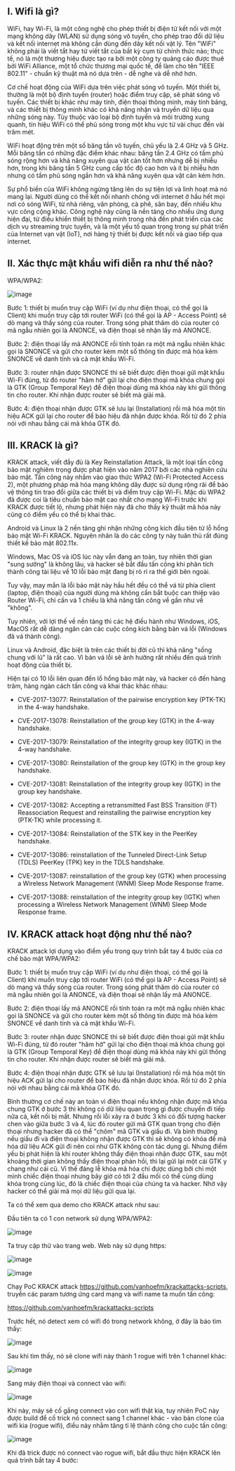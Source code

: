 ## I. Wifi là gì?

WiFi, hay Wi-Fi, là một công nghệ cho phép thiết bị điện tử kết nối với một mạng không dây (WLAN) sử dụng sóng vô tuyến, cho phép trao đổi dữ liệu và kết nối internet mà không cần dùng đến dây kết nối vật lý. Tên "WiFi" không phải là viết tắt hay từ viết tắt của bất kỳ cụm từ chính thức nào; thực tế, nó là một thương hiệu được tạo ra bởi một công ty quảng cáo được thuê bởi WiFi Alliance, một tổ chức thương mại quốc tế, để làm cho tên "IEEE 802.11" - chuẩn kỹ thuật mà nó dựa trên - dễ nghe và dễ nhớ hơn.

Cơ chế hoạt động của WiFi dựa trên việc phát sóng vô tuyến. Một thiết bị, thường là một bộ định tuyến (router) hoặc điểm truy cập, sẽ phát sóng vô tuyến. Các thiết bị khác như máy tính, điện thoại thông minh, máy tính bảng, và các thiết bị thông minh khác có khả năng nhận và truyền dữ liệu qua những sóng này. Tùy thuộc vào loại bộ định tuyến và môi trường xung quanh, tín hiệu WiFi có thể phủ sóng trong một khu vực từ vài chục đến vài trăm mét.

WiFi hoạt động trên một số băng tần vô tuyến, chủ yếu là 2.4 GHz và 5 GHz. Mỗi băng tần có những đặc điểm khác nhau: băng tần 2.4 GHz có tầm phủ sóng rộng hơn và khả năng xuyên qua vật cản tốt hơn nhưng dễ bị nhiễu hơn, trong khi băng tần 5 GHz cung cấp tốc độ cao hơn và ít bị nhiễu hơn nhưng có tầm phủ sóng ngắn hơn và khả năng xuyên qua vật cản kém hơn.

Sự phổ biến của WiFi không ngừng tăng lên do sự tiện lợi và linh hoạt mà nó mang lại. Người dùng có thể kết nối nhanh chóng với internet ở hầu hết mọi nơi có sóng WiFi, từ nhà riêng, văn phòng, cà phê, sân bay, đến nhiều khu vực công cộng khác. Công nghệ này cũng là nền tảng cho nhiều ứng dụng hiện đại, từ điều khiển thiết bị thông minh trong nhà đến phát triển của các dịch vụ streaming trực tuyến, và là một yếu tố quan trọng trong sự phát triển của Internet vạn vật (IoT), nơi hàng tỷ thiết bị được kết nối và giao tiếp qua internet.

## II. Xác thực mật khẩu wifi diễn ra như thế nào?

WPA/WPA2:

![image](https://github.com/NVex0/An_Toan_Thuong_Mai_Dien_Tu/assets/113530029/6a2ac4f1-dfc8-4121-9278-e2e024847518)

Bước 1: thiết bị muốn truy cập WiFi (ví dụ như điện thoại, có thể gọi là Client) khi muốn truy cập tới router WiFi (có thể gọi là AP - Access Point) sẽ dò mạng và thấy sóng của router. Trong sóng phát thăm dò của router có mã ngẫu nhiên gọi là ANONCE, và điện thoại sẽ nhận lấy mã ANONCE.

Bước 2: điện thoại lấy mã ANONCE rồi tính toán ra một mã ngẫu nhiên khác gọi là SNONCE và gửi cho router kèm một số thông tin được mã hóa kèm SNONCE về danh tính và cả mật khẩu Wi-Fi.

Bước 3: router nhận được SNONCE thì sẽ biết được điện thoại gửi mật khẩu Wi-Fi đúng, từ đó router "hăm hở" gửi lại cho điện thoại mã khóa chung gọi là GTK (Group Temporal Key) để điện thoại dùng mã khóa này khi gửi thông tin cho router. Khi nhận được router sẽ biết mà giải mã.

Bước 4: điện thoại nhận được GTK sẽ lưu lại (Installation) rồi mã hóa một tín hiệu ACK gửi lại cho router để báo hiệu đã nhận được khóa. Rồi từ đó 2 phía nói với nhau bằng cái mã khóa GTK đó.

## III. KRACK là gì?

KRACK attack, viết đầy đủ là Key Reinstallation Attack, là một loại tấn công bảo mật nghiêm trọng được phát hiện vào năm 2017 bởi các nhà nghiên cứu bảo mật. Tấn công này nhắm vào giao thức WPA2 (Wi-Fi Protected Access 2), một phương pháp mã hóa mạng không dây được sử dụng rộng rãi để bảo vệ thông tin trao đổi giữa các thiết bị và điểm truy cập Wi-Fi. Mặc dù WPA2 đã được coi là tiêu chuẩn bảo mật cao nhất cho mạng Wi-Fi trước khi KRACK được tiết lộ, nhưng phát hiện này đã cho thấy kỹ thuật mã hóa này cũng có điểm yếu có thể bị khai thác.

Android và Linux là 2 nền tảng ghi nhận những công kích đầu tiên từ lỗ hổng bảo mật Wi-Fi KRACK. Nguyên nhân là do các công ty này tuân thủ rất đúng thiết kế bảo mật 802.11x.

Windows, Mac OS và iOS lúc này vẫn đang an toàn, tuy nhiên thời gian "sung sướng" là không lâu, và hacker sẽ bắt đầu tấn công khi phân tích thành công tài liệu về 10 lỗi bảo mật đang bị rò rỉ ra thế giới bên ngoài.

Tuy vậy, may mắn là lỗi bảo mật này hầu hết đều có thể vá từ phía client (laptop, điện thoại) của người dùng mà không cần bắt buộc can thiệp vào Router Wi-Fi, chỉ cần vá 1 chiều là khả năng tấn công về gần như về "không".

Tuy nhiên, với lợi thế về nền tảng thì các hệ điều hành như Windows, iOS, MacOS rất dễ dàng ngăn cản các cuộc công kích bằng bản vá lỗi (Windows đã vá thành công).

Linux và Android, đặc biệt là trên các thiết bị đời cũ thì khả năng "sống chung với lũ" là rất cao. Vì bản vá lỗi sẽ ảnh hưởng rất nhiều đến quá trình hoạt động của thiết bị.

Hiện tại có 10 lỗi liên quan đến lổ hổng bảo mật này, và hacker có đến hàng trăm, hàng ngàn cách tấn công và khai thác khác nhau:

+ CVE-2017-13077: Reinstallation of the pairwise encryption key (PTK-TK) in the 4-way handshake.

+ CVE-2017-13078: Reinstallation of the group key (GTK) in the 4-way handshake.

+ CVE-2017-13079: Reinstallation of the integrity group key (IGTK) in the 4-way handshake.

+ CVE-2017-13080: Reinstallation of the group key (GTK) in the group key handshake.

+ CVE-2017-13081: Reinstallation of the integrity group key (IGTK) in the group key handshake.

+ CVE-2017-13082: Accepting a retransmitted Fast BSS Transition (FT) Reassociation Request and reinstalling the pairwise encryption key (PTK-TK) while processing it.

+ CVE-2017-13084: Reinstallation of the STK key in the PeerKey handshake.

+ CVE-2017-13086: reinstallation of the Tunneled Direct-Link Setup (TDLS) PeerKey (TPK) key in the TDLS handshake.

+ CVE-2017-13087: reinstallation of the group key (GTK) when processing a Wireless Network Management (WNM) Sleep Mode Response frame.

+ CVE-2017-13088: reinstallation of the integrity group key (IGTK) when processing a Wireless Network Management (WNM) Sleep Mode Response frame.

## IV. KRACK attack hoạt động như thế nào?

KRACK attack lợi dụng vào điểm yếu trong quy trình bắt tay 4 bước của cơ chế bảo mật WPA/WPA2:

Bước 1: thiết bị muốn truy cập WiFi (ví dụ như điện thoại, có thể gọi là Client) khi muốn truy cập tới router WiFi (có thể gọi là AP - Access Point) sẽ dò mạng và thấy sóng của router. Trong sóng phát thăm dò của router có mã ngẫu nhiên gọi là ANONCE, và điện thoại sẽ nhận lấy mã ANONCE.

Bước 2: điện thoại lấy mã ANONCE rồi tính toán ra một mã ngẫu nhiên khác gọi là SNONCE và gửi cho router kèm một số thông tin được mã hóa kèm SNONCE về danh tính và cả mật khẩu Wi-Fi.

Bước 3: router nhận được SNONCE thì sẽ biết được điện thoại gửi mật khẩu Wi-Fi đúng, từ đó router "hăm hở" gửi lại cho điện thoại mã khóa chung gọi là GTK (Group Temporal Key) để điện thoại dùng mã khóa này khi gửi thông tin cho router. Khi nhận được router sẽ biết mà giải mã.

Bước 4: điện thoại nhận được GTK sẽ lưu lại (Installation) rồi mã hóa một tín hiệu ACK gửi lại cho router để báo hiệu đã nhận được khóa. Rồi từ đó 2 phía nói với nhau bằng cái mã khóa GTK đó.

Bình thường cơ chế này an toàn vì điện thoại nếu không nhận được mã khóa chung GTK ở bước 3 thì không có dữ liệu quan trọng gì được chuyển đi tiếp nữa cả, kết nối bị mất. Nhưng rồi lỗi xảy ra ở bước 3 khi có đối tượng hacker chen vào giữa bước 3 và 4, lúc đó router gửi mã GTK quan trọng cho điện thoại nhưng hacker đã có thể "chôm" mã GTK và giấu đi. Và bình thường nếu giấu đi và điện thoại không nhận được GTK thì sẽ không có khóa để mã hóa dữ liệu ACK gửi đi nên coi như GTK không còn tác dụng gì. Nhưng điểm yếu bị phát hiện là khi router không thấy điện thoại nhận được GTK, sau một khoảng thời gian không thấy điện thoại phản hồi, thì lại gửi lại một cái GTK y chang như cái cũ. Vì thế đáng lễ khóa mã hóa chỉ được dùng bởi chỉ một mình chiếc điện thoại nhưng bây giờ có tới 2 đầu mối có thể cùng dùng khóa trong cùng lúc, đó là chiếc điện thoại của chúng ta và hacker. Nhờ vậy hacker có thể giải mã mọi dữ liệu gửi qua lại.

Ta có thể xem qua demo cho KRACK attack như sau:

Đầu tiên ta có 1 con network sử dụng WPA/WPA2:

![image](https://github.com/NVex0/An_Toan_Thuong_Mai_Dien_Tu/assets/113530029/f76404cc-c663-4965-beb4-3f68ab962b78)

Ta truy cập thử vào trang web. Web này sử dụng https:

![image](https://github.com/NVex0/An_Toan_Thuong_Mai_Dien_Tu/assets/113530029/47932d46-88cf-4ac3-ae88-d6d0a3fce029)

![image](https://github.com/NVex0/An_Toan_Thuong_Mai_Dien_Tu/assets/113530029/ba78ea3d-1dc8-4e97-94ce-e144bc0ea807)

Chạy PoC KRACK attack https://github.com/vanhoefm/krackattacks-scripts, truyền các param tương ứng card mạng và wifi name ta muốn tấn công:

https://github.com/vanhoefm/krackattacks-scripts

Trước hết, nó detect xem có wifi đó trong network không, ở đây là báo tìm thấy:

![image](https://github.com/NVex0/An_Toan_Thuong_Mai_Dien_Tu/assets/113530029/c48432bd-a2f0-4109-8783-42a202451851)

Sau khi tìm thấy, nó sẽ clone wifi này thành 1 rogue wifi trên 1 channel khác:

![image](https://github.com/NVex0/An_Toan_Thuong_Mai_Dien_Tu/assets/113530029/104051bb-5f0e-42ea-bd78-fb23e65ad065)

Sang máy điện thoại và connect vào wifi:

![image](https://github.com/NVex0/An_Toan_Thuong_Mai_Dien_Tu/assets/113530029/3fc3ff0c-b54f-48ea-b70a-a5fb0f7c200e)

Khi này, máy sẽ cố gắng connect vào con wifi thật kia, tuy nhiên PoC này được build để cố trick nó connect sang 1 channel khác - vào bản clone của wifi kia (rogue wifi), điều này nhằm tăng tỉ lệ thành công cho cuộc tấn công:

![image](https://github.com/NVex0/An_Toan_Thuong_Mai_Dien_Tu/assets/113530029/8d66d8cb-d40b-4ce1-a8ce-260b7f75e1cf)

Khi đã trick được nó connect vào rogue wifi, bắt đầu thực hiện KRACK lên quá trình bắt tay 4 bước:


